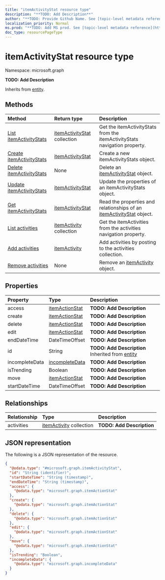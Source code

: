```yaml
---
title: "itemActivityStat resource type"
description: "**TODO: Add Description**"
author: "**TODO: Provide Github Name. See [topic-level metadata reference](https://msgo.azurewebsites.net/add/document/guidelines/metadata.html#topic-level-metadata)**"
localization_priority: Normal
ms.prod: "**TODO: Add MS prod. See [topic-level metadata reference](https://msgo.azurewebsites.net/add/document/guidelines/metadata.html#topic-level-metadata)**"
doc_type: resourcePageType
---
```


# itemActivityStat resource type


Namespace: microsoft.graph

**TODO: Add Description**


Inherits from [entity](../resources/entity.md).

## Methods
|Method|Return type|Description|
|:---|:---|:---|
|[List itemActivityStats](../api/itemanalytics-list-itemactivitystats.md)|[itemActivityStat](../resources/itemactivitystat.md) collection|Get the itemActivityStats from the itemActivityStats navigation property.|
|[Create itemActivityStats](../api/itemanalytics-post-itemactivitystats.md)|[itemActivityStat](../resources/itemactivitystat.md)|Create a new itemActivityStats object.|
|[Delete itemActivityStats](../api/itemanalytics-delete-itemactivitystats.md)|None|Delete an [itemActivityStat](../resources/itemactivitystat.md) object.|
|[Update itemActivityStats](../api/itemanalytics-update-itemactivitystats.md)|[itemActivityStat](../resources/itemactivitystat.md)|Update the properties of an itemActivityStats object.|
|[Get itemActivityStats](../api/itemanalytics-get-itemactivitystat.md)|[itemActivityStat](../resources/itemactivitystat.md)|Read the properties and relationships of an [itemActivityStat](../resources/itemactivitystat.md) object.|
|[List activities](../api/itemactivitystat-list-activities.md)|[itemActivity](../resources/itemactivity.md) collection|Get the itemActivities from the activities navigation property.|
|[Add activities](../api/itemactivitystat-post-activities.md)|[itemActivity](../resources/itemactivity.md)|Add activities by posting to the activities collection.|
|[Remove activities](../api/itemactivitystat-delete-activities.md)|None|Remove an [itemActivity](../resources/itemactivity.md) object.|

## Properties
|Property|Type|Description|
|:---|:---|:---|
|access|[itemActionStat](../resources/itemactionstat.md)|**TODO: Add Description**|
|create|[itemActionStat](../resources/itemactionstat.md)|**TODO: Add Description**|
|delete|[itemActionStat](../resources/itemactionstat.md)|**TODO: Add Description**|
|edit|[itemActionStat](../resources/itemactionstat.md)|**TODO: Add Description**|
|endDateTime|DateTimeOffset|**TODO: Add Description**|
|id|String|**TODO: Add Description** Inherited from [entity](../resources/entity.md)|
|incompleteData|[incompleteData](../resources/incompletedata.md)|**TODO: Add Description**|
|isTrending|Boolean|**TODO: Add Description**|
|move|[itemActionStat](../resources/itemactionstat.md)|**TODO: Add Description**|
|startDateTime|DateTimeOffset|**TODO: Add Description**|

## Relationships
|Relationship|Type|Description|
|:---|:---|:---|
|activities|[itemActivity](../resources/itemactivity.md) collection|**TODO: Add Description**|

## JSON representation
The following is a JSON representation of the resource.
<!-- {
  "blockType": "resource",
  "keyProperty": "id",
  "@odata.type": "microsoft.graph.itemActivityStat",
  "baseType": "microsoft.graph.entity",
  "openType": true
}
-->
``` json
{
  "@odata.type": "#microsoft.graph.itemActivityStat",
  "id": "String (identifier)",
  "startDateTime": "String (timestamp)",
  "endDateTime": "String (timestamp)",
  "access": {
    "@odata.type": "microsoft.graph.itemActionStat"
  },
  "create": {
    "@odata.type": "microsoft.graph.itemActionStat"
  },
  "delete": {
    "@odata.type": "microsoft.graph.itemActionStat"
  },
  "edit": {
    "@odata.type": "microsoft.graph.itemActionStat"
  },
  "move": {
    "@odata.type": "microsoft.graph.itemActionStat"
  },
  "isTrending": "Boolean",
  "incompleteData": {
    "@odata.type": "microsoft.graph.incompleteData"
  }
}
```

